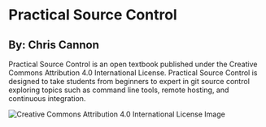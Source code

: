 # Practical Source Control
## By: Chris Cannon
Practical Source Control is an open textbook published under the Creative Commons Attribution 4.0 International License. Practical Source Control is designed to take students from beginners to expert in git source control exploring topics such as command line tools, remote hosting, and continuous integration.

![Creative Commons Attribution 4.0 International License Image](https://i.creativecommons.org/l/by/4.0/88x31.png)

